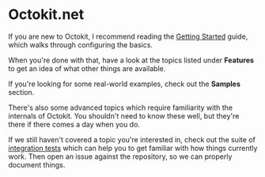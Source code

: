 # Octokit.net

If you are new to Octokit, I recommend reading the
[Getting Started](https://github.com/octokit/octokit.net/blob/main/docs/getting-started.md)
guide, which walks through configuring the basics.

When you're done with that, have a look at the topics listed under **Features** to get
an idea of what other things are available.

If you're looking for some real-world examples, check out the **Samples** section.

There's also some advanced topics which require familiarity with the internals of Octokit.
You shouldn't need to know these well, but they're there if there comes a day when you do.

If we still haven't covered a topic you're interested in,  check out the suite of 
[integration tests](https://github.com/octokit/octokit.net/tree/main/Octokit.Tests.Integration/Clients)
which can help you to get familiar with how things currently work. Then open an issue
against the repository, so we can properly document things.
